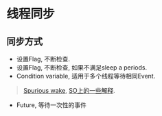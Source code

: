 # 线程同步

## 同步方式
+ 设置Flag, 不断检查.
+ 设置Flag, 不断检查, 如果不满足sleep a periods.
+ Condition variable, 适用于多个线程等待相同Event.
> [Spurious wake](https://en.wikipedia.org/wiki/Spurious_wakeup),
> [SO上的一些解释](http://stackoverflow.com/questions/8594591/why-does-pthread-cond-wait-have-spurious-wakeups).
+ Future, 等待一次性的事件
